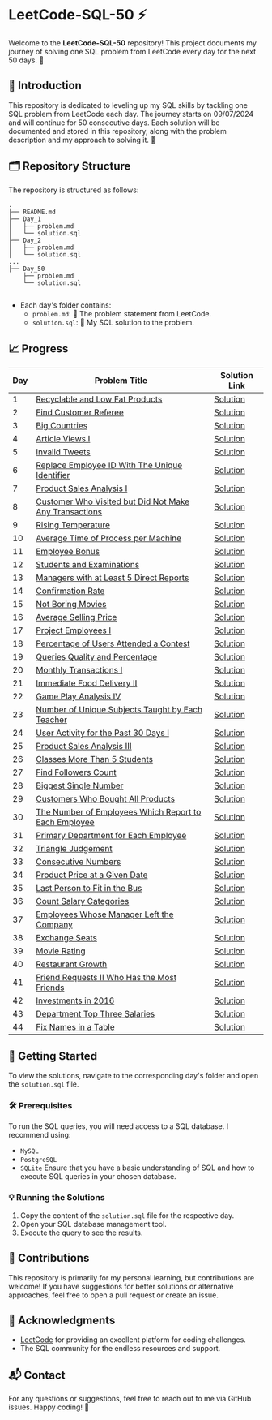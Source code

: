 #  LeetCode-SQL-50 ⚡
Welcome to the **LeetCode-SQL-50** repository! This project documents my journey of solving one SQL problem from LeetCode every day for the next 50 days. 🚀

## 🌟 Introduction
This repository is dedicated to leveling up my SQL skills by tackling one SQL problem from LeetCode each day. The journey starts on 09/07/2024 and will continue for 50 consecutive days. Each solution will be documented and stored in this repository, along with the problem description and my approach to solving it. 💪

## 🗂️ Repository Structure
The repository is structured as follows:
```
.
├── README.md
├── Day_1
│   ├── problem.md
│   └── solution.sql
├── Day_2
│   ├── problem.md
│   └── solution.sql
...
├── Day_50
    ├── problem.md
    └── solution.sql
    
```
- Each day's folder contains:
  - `problem.md`: 📜 The problem statement from LeetCode.
  - `solution.sql`: 💾 My SQL solution to the problem.

## 📈 Progress

| Day | Problem Title | Solution Link |
|-----|---------------|---------------|
| 1 | [Recyclable and Low Fat Products](01.LeetCode@1757_Recyclable_and_Low_Fat_Products/01.LeetCode@1757_Recyclable_and_Low_Fat_Products.md) | [Solution](01.LeetCode@1757_Recyclable_and_Low_Fat_Products/01.LeetCode@1757_Recyclable_and_Low_Fat_Products.sql) |
| 2 | [Find Customer Referee](02.LeetCode@584_Find_Customer_Referee/02.LeetCode@584_Find_Customer_Referee.md) | [Solution](02.LeetCode@584_Find_Customer_Referee/02.LeetCode@584_Find_Customer_Referee.sql) |
| 3 | [Big Countries](03.LeetCode@595_Big_Countries/03.LeetCode@595_Big_Countries.md) | [Solution](03.LeetCode@595_Big_Countries/03.LeetCode@595_Big_Countries.sql) |
| 4 | [Article Views I](04.LeetCode@1148_Article_Views_I/04.LeetCode@1148_Article_Views_I.md) | [Solution](04.LeetCode@1148_Article_Views_I/04.LeetCode@1148_Article_Views_I.sql) |
| 5 | [Invalid Tweets](05.LeetCode@1683_Invalid_Tweets/05.LeetCode@1683_Invalid_Tweets.md) | [Solution](05.LeetCode@1683_Invalid_Tweets/05.LeetCode@1683_Invalid_Tweets.sql) |
| 6 | [Replace Employee ID With The Unique Identifier](06.LeetCode@1378_Replace_Employee_ID_With_The_Unique_Identifier/06.LeetCode@1378_Replace_Employee_ID_With_The_Unique_Identifier.md) | [Solution](06.LeetCode@1378_Replace_Employee_ID_With_The_Unique_Identifier/06.LeetCode@1378_Replace_Employee_ID_With_The_Unique_Identifier.sql) |
| 7 | [Product Sales Analysis I](07.LeetCode@1068_Product_Sales_Analysis_I/07.LeetCode@1068_Product_Sales_Analysis_I.md) | [Solution](07.LeetCode@1068_Product_Sales_Analysis_I/07.LeetCode@1068_Product_Sales_Analysis_I.sql) |
| 8 | [Customer Who Visited but Did Not Make Any Transactions](08.LeetCode@1581_Customer_Who_Visited_but_Did_Not_Make_Any_Transactions/08.LeetCode@1581_Customer_Who_Visited_but_Did_Not_Make_Any_Transactions.md) | [Solution](08.LeetCode@1581_Customer_Who_Visited_but_Did_Not_Make_Any_Transactions/08.LeetCode@1581_Customer_Who_Visited_but_Did_Not_Make_Any_Transactions.sql) |
| 9 | [Rising Temperature](09.LeetCode@197_Rising_Temperature/09.LeetCode@197_Rising_Temperature.md) | [Solution](09.LeetCode@197_Rising_Temperature/09.LeetCode@197_Rising_Temperature.sql) |
| 10 | [Average Time of Process per Machine](10.LeetCode@1661_Average_Time_of_Process_per_Machine/10.LeetCode@1661_Average_Time_of_Process_per_Machine.md) | [Solution](10.LeetCode@1661_Average_Time_of_Process_per_Machine/10.LeetCode@1661_Average_Time_of_Process_per_Machine.sql) |
| 11 | [Employee Bonus](11.LeetCode@577_Employee_Bonus/11.LeetCode@577_Employee_Bonus.md) | [Solution](11.LeetCode@577_Employee_Bonus/11.LeetCode@577_Employee_Bonus.sql) |
| 12 | [Students and Examinations](12.LeetCode@1280_Students_and_Examinations/12.LeetCode@1280_Students_and_Examinations.md) | [Solution](12.LeetCode@1280_Students_and_Examinations/12.LeetCode@1280_Students_and_Examinations.sql) |
| 13 | [Managers with at Least 5 Direct Reports](13.LeetCode@570_Managers_with_at_Least_5_Direct_Reports/13.LeetCode@570_Managers_with_at_Least_5_Direct_Reports.md) | [Solution](13.LeetCode@570_Managers_with_at_Least_5_Direct_Reports/13.LeetCode@570_Managers_with_at_Least_5_Direct_Reports.sql) |
| 14 | [Confirmation Rate](14.LeetCode@1934_Confirmation_Rate/14.LeetCode@1934_Confirmation_Rate.md) | [Solution](14.LeetCode@1934_Confirmation_Rate/14.LeetCode@1934_Confirmation_Rate.sql) |
| 15 | [Not Boring Movies](15.LeetCode@620_Not_Boring_Movies/15.LeetCode@620_Not_Boring_Movies.md) | [Solution](15.LeetCode@620_Not_Boring_Movies/15.LeetCode@620_Not_Boring_Movies.sql) |
| 16 | [Average Selling Price](16.LeetCode@1251_Average_Selling_Price/16.LeetCode@1251_Average_Selling_Price.md) | [Solution](16.LeetCode@1251_Average_Selling_Price/16.LeetCode@1251_Average_Selling_Price.sql) |
| 17 | [Project Employees I](17.LeetCode@1075_Project_Employees_I/17.LeetCode@1075_Project_Employees_I.md) | [Solution](17.LeetCode@1075_Project_Employees_I/17.LeetCode@1075_Project_Employees_I.sql) |
| 18 | [Percentage of Users Attended a Contest](18.LeetCode@1633_Percentage_of_Users_Attended_a_Contest/18.LeetCode@1633_Percentage_of_Users_Attended_a_Contest.md) | [Solution](18.LeetCode@1633_Percentage_of_Users_Attended_a_Contest/18.LeetCode@1633_Percentage_of_Users_Attended_a_Contest.sql) |
| 19 | [Queries Quality and Percentage](19.LeetCode@1211_Queries_Quality_and_Percentage/19.LeetCode@1211_Queries_Quality_and_Percentage.md) | [Solution](19.LeetCode@1211_Queries_Quality_and_Percentage/19.LeetCode@1211_Queries_Quality_and_Percentage.sql) |
| 20 | [Monthly Transactions I](20.LeetCode@1193_Monthly_Transactions_I/20.LeetCode@1193_Monthly_Transactions_I.md) | [Solution](20.LeetCode@1193_Monthly_Transactions_I/20.LeetCode@1193_Monthly_Transactions_I.sql) |
| 21 | [Immediate Food Delivery II](21.LeetCode@1174_Immediate_Food_Delivery_II/21.LeetCode@1174_Immediate_Food_Delivery_II.md) | [Solution](21.LeetCode@1174_Immediate_Food_Delivery_II/21.LeetCode@1174_Immediate_Food_Delivery_II.sql) |
| 22 | [Game Play Analysis IV](22.LeetCode@550_Game_Play_Analysis_IV/22.LeetCode@550_Game_Play_Analysis_IV.md) | [Solution](22.LeetCode@550_Game_Play_Analysis_IV/22.LeetCode@550_Game_Play_Analysis_IV.sql) |
| 23 | [Number of Unique Subjects Taught by Each Teacher](23.LeetCode@2356_Number_of_Unique_Subjects_Taught_by_Each_Teacher/23.LeetCode@2356_Number_of_Unique_Subjects_Taught_by_Each_Teacher.md) | [Solution](23.LeetCode@2356_Number_of_Unique_Subjects_Taught_by_Each_Teacher/23.LeetCode@2356_Number_of_Unique_Subjects_Taught_by_Each_Teacher.sql) |
| 24 | [User Activity for the Past 30 Days I](24.LeetCode@1141_User_Activity_for_the_Past_30_Days_I/24.LeetCode@1141_User_Activity_for_the_Past_30_Days_I.md) | [Solution](24.LeetCode@1141_User_Activity_for_the_Past_30_Days_I/24.LeetCode@1141_User_Activity_for_the_Past_30_Days_I.sql) |
| 25 | [Product Sales Analysis III](25.LeetCode@1070_Product_Sales_Analysis_III/25.LeetCode@1070_Product_Sales_Analysis_III.md) | [Solution](25.LeetCode@1070_Product_Sales_Analysis_III/25.LeetCode@1070_Product_Sales_Analysis_III.sql) |
| 26 | [Classes More Than 5 Students](26.LeetCode@596_Classes_More_Than_5_Students/26.LeetCode@596_Classes_More_Than_5_Students.md) | [Solution](26.LeetCode@596_Classes_More_Than_5_Students/26.LeetCode@596_Classes_More_Than_5_Students.sql) |
| 27 | [Find Followers Count](27.LeetCode@1729_Find_Followers_Count/27.LeetCode@1729_Find_Followers_Count.md) | [Solution](27.LeetCode@1729_Find_Followers_Count/27.LeetCode@1729_Find_Followers_Count.sql) |
| 28 | [Biggest Single Number](28.LeetCode@619_Biggest_Single_Number/28.LeetCode@619_Biggest_Single_Number.md) | [Solution](28.LeetCode@619_Biggest_Single_Number/28.LeetCode@619_Biggest_Single_Number.sql) |
| 29 | [Customers Who Bought All Products](29.LeetCode@1045_Customers_Who_Bought_All_Products/29.LeetCode@1045_Customers_Who_Bought_All_Products.md) | [Solution](29.LeetCode@1045_Customers_Who_Bought_All_Products/29.LeetCode@1045_Customers_Who_Bought_All_Products.sql) |
| 30 | [The Number of Employees Which Report to Each Employee](30.LeetCode@1731_The_Number_of_Employees_Which_Report_to_Each_Employee/30.LeetCode@1731_The_Number_of_Employees_Which_Report_to_Each_Employee.md) | [Solution](30.LeetCode@1731_The_Number_of_Employees_Which_Report_to_Each_Employee/30.LeetCode@1731_The_Number_of_Employees_Which_Report_to_Each_Employee.sql) |
| 31 | [Primary Department for Each Employee](31.LeetCode@1789_Primary_Department_for_Each_Employee/31.LeetCode@1789_Primary_Department_for_Each_Employee.md) | [Solution](31.LeetCode@1789_Primary_Department_for_Each_Employee/31.LeetCode@1789_Primary_Department_for_Each_Employee.sql) |
| 32 | [Triangle Judgement](32.LeetCode@610_Triangle_Judgement/32.LeetCode@610_Triangle_Judgement.md) | [Solution](32.LeetCode@610_Triangle_Judgement/32.LeetCode@610_Triangle_Judgement.sql) |
| 33 | [Consecutive Numbers](33.LeetCode@180_Consecutive_Numbers/33.LeetCode@180_Consecutive_Numbers.md) | [Solution](33.LeetCode@180_Consecutive_Numbers/33.LeetCode@180_Consecutive_Numbers.sql) |
| 34 | [Product Price at a Given Date](34.LeetCode@1164_Product_Price_at_a_Given_Date/34.LeetCode@1164_Product_Price_at_a_Given_Date.md) | [Solution](34.LeetCode@1164_Product_Price_at_a_Given_Date/34.LeetCode@1164_Product_Price_at_a_Given_Date.sql) |
| 35 | [Last Person to Fit in the Bus](35.LeetCode@1204_Last_Person_to_Fit_in_the_Bus/35.LeetCode@1204_Last_Person_to_Fit_in_the_Bus.md) | [Solution](35.LeetCode@1204_Last_Person_to_Fit_in_the_Bus/35.LeetCode@1204_Last_Person_to_Fit_in_the_Bus.sql) |
| 36 | [Count Salary Categories](36.LeetCode@1907_Count_Salary_Categories/36.LeetCode@1907_Count_Salary_Categories.md) | [Solution](36.LeetCode@1907_Count_Salary_Categories/36.LeetCode@1907_Count_Salary_Categories.sql) |
| 37 | [Employees Whose Manager Left the Company](37.LeetCode@1978_Employees_Whose_Manager_Left_the_Company/37.LeetCode@1978_Employees_Whose_Manager_Left_the_Company.md) | [Solution](37.LeetCode@1978_Employees_Whose_Manager_Left_the_Company/37.LeetCode@1978_Employees_Whose_Manager_Left_the_Company.sql) |
| 38 | [Exchange Seats](38.LeetCode@626_Exchange_Seats/38.LeetCode@626_Exchange_Seats.md) | [Solution](38.LeetCode@626_Exchange_Seats/38.LeetCode@626_Exchange_Seats.sql) |
| 39 | [Movie Rating](39.LeetCode@1341_Movie_Rating/39.LeetCode@1341_Movie_Rating.md) | [Solution](39.LeetCode@1341_Movie_Rating/39.LeetCode@1341_Movie_Rating.sql) |
| 40 | [Restaurant Growth](40.LeetCode@1321_Restaurant_Growth/40.LeetCode@1321_Restaurant_Growth.md) | [Solution](40.LeetCode@1321_Restaurant_Growth/40.LeetCode@1321_Restaurant_Growth.sql) |
| 41 | [Friend Requests II Who Has the Most Friends](41.LeetCode@602_Friend_Requests_II_Who_Has_the_Most_Friends/41.LeetCode@602_Friend_Requests_II_Who_Has_the_Most_Friends.md) | [Solution](41.LeetCode@602_Friend_Requests_II_Who_Has_the_Most_Friends/41.LeetCode@602_Friend_Requests_II_Who_Has_the_Most_Friends.sql) |
| 42 | [Investments in 2016](42.LeetCode@585_Investments_in_2016/42.LeetCode@585_Investments_in_2016.md) | [Solution](42.LeetCode@585_Investments_in_2016/42.LeetCode@585_Investments_in_2016.sql) |
| 43 | [Department Top Three Salaries](43.LeetCode@185_Department_Top_Three_Salaries/43.LeetCode@185_Department_Top_Three_Salaries.md) | [Solution](43.LeetCode@185_Department_Top_Three_Salaries/43.LeetCode@185_Department_Top_Three_Salaries.sql) |
| 44 | [Fix Names in a Table](44.LeetCode@1667_Fix_Names_in_a_Table/44.LeetCode@1667_Fix_Names_in_a_Table.md) | [Solution](44.LeetCode@1667_Fix_Names_in_a_Table/44.LeetCode@1667_Fix_Names_in_a_Table.sql) |


## 🚀 Getting Started
To view the solutions, navigate to the corresponding day's folder and open the `solution.sql` file.

### 🛠️ Prerequisites
To run the SQL queries, you will need access to a SQL database. I recommend using:
- `MySQL`
- `PostgreSQL`
- `SQLite`
Ensure that you have a basic understanding of SQL and how to execute SQL queries in your chosen database.

### 💡 Running the Solutions
1. Copy the content of the `solution.sql` file for the respective day.
2. Open your SQL database management tool.
3. Execute the query to see the results.

## 🤝 Contributions
This repository is primarily for my personal learning, but contributions are welcome! If you have suggestions for better solutions or alternative approaches, feel free to open a pull request or create an issue.

## 🙏 Acknowledgments
- [LeetCode](https://leetcode.com/) for providing an excellent platform for coding challenges.
- The SQL community for the endless resources and support.

## 📬 Contact
For any questions or suggestions, feel free to reach out to me via GitHub issues.
Happy coding! 🎉
